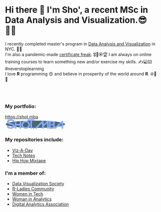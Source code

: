 <!--![](SHOKOLATTE-lb-fix.png) -->


# Hi there 👋  I'm Sho', a recent MSc in Data Analysis and Visualization.😎👩‍🎓

I recently completed master's program in <a href="https://www.gc.cuny.edu/data-analysis-and-visualization" target = "_blank">Data Analysis and Visualization</a> in NYC. 👩‍🎓<br>
I'm also a pandemic-made <a href="https://docs.google.com/spreadsheets/d/1LuIUWMYHRKkHdgB6rIkDkNvLYJq9sFW8tBf9qxUL5wI/edit#gid=524039440" target = "_blank">certificate freak</a>. 🎖️💮🏵️🏆 I am always on online training courses to learn something new and/or exercise my skills. ✍️💻⌨️   #neverstoplearning <br>
I love **R** programming 😍 and believe in prosperity of the world around **R**. 🌐💪😎 <br>
<br>

<br>

### My portfolio: 
https://shot.mba<br>
<a href = "https://shot.mba" target = "_blank"><img src = "https://raw.githubusercontent.com/ShokoLocoMocco/ShokoLocoMocco/main/shot.mba_logo.png" width=200></a>
<br>

### My repositories include:
- <a href = "https://github.com/ShokoLocoMocco/viz-a-day">Viz-A-Day</a>
- <a href = "https://github.com/ShokoLocoMocco/tech-notes">Tech Notes</a>
- <a href = "https://github.com/ShokoLocoMocco/hiphop-mixtape">Hip Hop Mixtape</a>

### I'm a member of:
- <a href = "https://www.datavisualizationsociety.org/" target = "_blank">Data Visualization Society</a>
- <a href = "https://rladies.org/" target = "_blank">R-Ladies Community</a>
- <a href = "https://women-in-tech.org/" target = "_blank">Women in Tech</a>
- <a href = "https://www.womeninanalytics.com/" target = "_blank">Woman in Analytics</a>
- <a href = "https://www.digitalanalyticsassociation.org/" target = "_blank">Digital Analytics Association</a>


<br>



<!--
**ShokoLocoMocco/ShokoLocoMocco** is a ✨ _special_ ✨ repository because its `README.md` (this file) appears on your GitHub profile.

Here are some ideas to get you started:

- 🔭 I’m currently working on ...
- 🌱 I’m currently learning ...
- 👯 I’m looking to collaborate on ...
- 🤔 I’m looking for help with ...
- 💬 Ask me about ...
- 📫 How to reach me: ...
- 😄 Pronouns: ...
- ⚡ Fun fact: ...
-->
